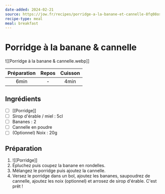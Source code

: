 ```yaml
---
date-added: 2024-02-21
source: https://jow.fr/recipes/porridge-a-la-banane-et-cannelle-8fq08osv31foielz0qk8
recipe-type: meal
meal: breakfast
---
```


# Porridge à la banane & cannelle

![[Porridge à la banane & cannelle.webp]]

| Préparation | Repos | Cuisson |
|:-----------:|:-----:|:-------:|
|    6min     |   -   |  4min   |

## Ingrédients

- [ ] [[Porridge]]
- [ ] Sirop d'érable / miel : 5cl
- [ ] Bananes : 2
- [ ] Cannelle en poudre
- [ ] (Optionnel) Noix : 20g

## Préparation

1. ![[Porridge]]
2. Épluchez puis coupez la banane en rondelles.
3. Mélangez le porridge puis ajoutez la cannelle.
4. Versez le porridge dans un bol, ajoutez les bananes, saupoudrez de cannelle, ajoutez les noix (optionnel) et arrosez de sirop d'érable. C'est prêt !
